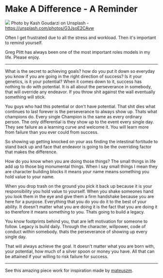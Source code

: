 # Make A Difference - A Reminder

[<img src="https://images.unsplash.com/photo-1489471100131-98c2ab4036c1?auto=format&fit=crop&w=1502&q=60&ixid=dW5zcGxhc2guY29tOzs7Ozs%3D">](
https://unsplash.com/photos/G3JsoE2CAvw)
Photo by Kash Goudarzi on Unsplash - https://unsplash.com/photos/G3JsoE2CAvw

Often I get frustrated due to all the stress and workload. Then it's important to remind yourself. 

Greg Plitt has always been one of the most important roles models in my life. Please enjoy. 

---

What is the secret to achieving goals? how do you put it down so everyday you know if you are going in the right direction of success? Is it your genetics, is it your potential? 
When it comes down to it, success has nothing to do with potential. It is all about the perseverance in somebody, that will override any endeavor. If you throw shit against the wall eventually something will stick. 

You guys who had this potential or don't have potential. That shit dies what continues to last forever is the perseverance to always show up. Thats what champions do. Every single Champion is the same as every ordinary person. The only differential is they show up to the event every single day. They see failure as a learning curve and welcome it. You will learn more from failure than you ever could from success. 

So showing up getting knocked on your ass finding the intestinal fortitude to stand back up and face that endeavor is going to be the overriding factor that makes the difference. 

How do you know when you are doing those things? The small things in life add up to those big monumental things. When I say small things I mean they are character building blocks it means your name means something you hold value to your name.

When you drop trash on the ground you pick it back up because it is your responsibility you hold value to yourself. When you shake someones hand you look them in the eye and give them a firm handshake because you are here for a purpose. Everything that you do you do it to the best of your ability. It doesn't matter what you are doing it is the fact that you are doing it so therefore it means something to you. Thats going to build a legacy. 

You know footprints behind you, that are left motivation for someone to follow. Legacy is build daily. Through the character, willpower, code of conduct within somebody. thats the perseverance of showing up every single day. 

That will always achieve the goal. It doesn't matter what you are born with, your potential, how much of a silver spoon or money you have. All that can be attained if your willing to risk failure for success.

---

See this amazing piece work for inspiration made by [mateuszm](http://www.mateuszm.com/). 


<!-- <iframe src="https://www.facebook.com/plugins/video.php?href=https%3A%2F%2Fwww.facebook.com%2Fthemateuszm%2Fvideos%2F1451795871585022%2F&show_text=0&width=476" width="476" height="476" style="border:none;overflow:hidden" scrolling="no" frameborder="0" allowTransparency="true" allowFullScreen="true"></iframe> -->



<!-- Written by Daniel Deutsch (deudan1010@gmail.com) -->